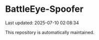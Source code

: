 # BattleEye-Spoofer

Last updated: 2025-07-10 02:08:34

This repository is automatically maintained.
